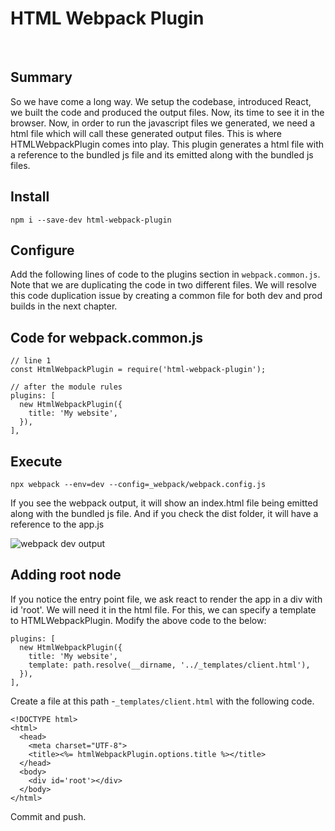 # HTML Webpack Plugin

&nbsp;

## Summary

So we have come a long way. We setup the codebase, introduced React, we built the code and produced the output files. Now, its time to see it in the browser. Now, in order to run the javascript files we generated, we need a html file which will call these generated output files. This is where HTMLWebpackPlugin comes into play. This plugin generates a html file with a reference to the bundled js file and its emitted along with the bundled js files.

## Install

`npm i --save-dev html-webpack-plugin`

## Configure

Add the following lines of code to the plugins section in `webpack.common.js`. Note that we are duplicating the code in two different files. We will resolve this code duplication issue by creating a common file for both dev and prod builds in the next chapter.

## Code for webpack.common.js

    // line 1
    const HtmlWebpackPlugin = require('html-webpack-plugin');

    // after the module rules
    plugins: [
      new HtmlWebpackPlugin({
        title: 'My website',
      }),
    ],


## Execute

`npx webpack --env=dev --config=_webpack/webpack.config.js`

If you see the webpack output, it will show an index.html file being emitted along with the bundled js file. And if you check the dist folder, it will have a reference to the app.js


![webpack dev output](https://firebasestorage.googleapis.com/v0/b/jsdrome.appspot.com/o/webpack-dev-output.png?alt=media&token=b3f3324c-f38c-4a79-ad12-9fedf333c6e1 "webpack dev output")


## Adding root node

If you notice the entry point file, we ask react to render the app in a div with id 'root'.  We will need it in the html file. For this, we can specify a template to HTMLWebpackPlugin. Modify the above code to the below:

    plugins: [
      new HtmlWebpackPlugin({
        title: 'My website',
        template: path.resolve(__dirname, '../_templates/client.html'),
      }),
    ],

Create a file at this path -`_templates/client.html` with the following code.

    <!DOCTYPE html>
    <html>
      <head>
        <meta charset="UTF-8">
        <title><%= htmlWebpackPlugin.options.title %></title>
      </head>
      <body>
        <div id='root'></div>
      </body>
    </html>

Commit and push.
